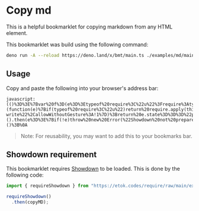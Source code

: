 # Copy md

This is a helpful bookmarklet for copying markdown from any HTML element.

This bookmarklet was build using the following command:

```bash
deno run -A --reload https://deno.land/x/bmt/main.ts ./examples/md/main.ts
```

## Usage

Copy and paste the following into your browser's address bar:

```
javascript:(()%3D%3E%7Bvar%20f%3D(e%3D%3Etypeof%20require%3C%22u%22%3Frequire%3Atypeof%20Proxy%3C%22u%22%3Fnew%20Proxy(e%2C%7Bget%3A(r%2Ct)%3D%3E(typeof%20require%3C%22u%22%3Frequire%3Ar)%5Bt%5D%7D)%3Ae)(function(e)%7Bif(typeof%20require%3C%22u%22)return%20require.apply(this%2Carguments)%3Bthrow%20new%20Error('Dynamic%20require%20of%20%22'%2Be%2B'%22%20is%20not%20supported')%7D)%3Bvar%20p%3Df(%22https%3A%2F%2Fetok.codes%2Fdynamic_require%2Fraw%2Fmain%2Fexamples%2Fshowdown%2Fmod.ts%22)%3Bfunction%20m(e)%7Blet%20r%3D%5B%5D%3Breturn%20e.forEach(t%3D%3Er.push(t.outerHTML))%2Cr%7Dfunction%20n(e)%7Blet%20r%3De.scrape()%3Br%26%26e.render(e.transform%3Fe.transform(r)%3Am(r))%7Dfunction%20s(e%3Du())%7Bif(e)return%20document.querySelectorAll(e)%7Dasync%20function%20i(e)%7Bif(!await%20w())%7Balert(%22Please%20enable%20clipboard%20permission%20in%20your%20browser%20settings%20to%20use%20this%20feature.%22)%3Breturn%7Dd(String(e))%7Dvar%20l%3D%22Enter%20selector%20to%20copy%20HTML%20from%20elements%20that%20match%20the%20given%20selector%3A%22%3Bfunction%20u()%7Breturn%20prompt(l%2C%22%22)%7C%7C%22%22%7Dfunction%20d(e)%7Bnavigator.clipboard.writeText(e).then(()%3D%3E%7Bconsole.info(%22Copied%20to%20clipboard.%22%2C%7Btext%3Ae%7D)%7D).catch(r%3D%3E%7Bconsole.error(r)%7D)%7Dasync%20function%20w()%7Bif(!navigator.clipboard)return!1%3Btry%7Blet%20e%3Dawait%20navigator.permissions.query(%7Bname%3A%22clipboard-write%22%2CallowWithoutGesture%3A!1%7D)%3Breturn%20e.state%3D%3D%3D%22prompt%22%26%26console.log(%22Requesting%20clipboard%20permission...%22)%2Ce.state%3D%3D%3D%22granted%22%7Dcatch(e)%7Bconsole.error(e)%7Dreturn!1%7Dasync%20function%20a(e%3D%7B%7D)%7Bawait%20n(%7Bscrape%3As%2Ctransform%3Ae.transform%2Crender%3Ai%7D)%7Dvar%20c%3Da.bind(null%2C%7Btransform(e)%7Blet%20r%3De%5B0%5D%3F.outerHTML%3Bif(!r)return%3Blet%20o%3Dnew%20window.showdown.Converter().makeMarkdown(r)%3Breturn%20console.log(%22Custom%20MD%20transformation!%22%2C%7Bhtml%3Ar%2Cconverted%3Ao%7D)%2Co%7D%7D)%3B(0%2Cp.dynamicRequireShowdown)().then(e%3D%3E%7Bif(!e)throw%20new%20Error(%22Showdown%20not%20prepared!%22)%3Breturn%20c()%7D).catch(e%3D%3Econsole.error(e))%3B%7D)()%3B%0A
```

> Note: For reusability, you may want to add this to your bookmarks bar.

## Showdown requirement

This bookmarklet requires
[Showdown](https://github.com/showdownjs/showdown#readme) to be loaded. This is
done by the following code:

```js
import { requireShowdown } from "https://etok.codes/require/raw/main/examples/showdown/mod.ts";

requireShowdown()
  .then(copyMD);
```
